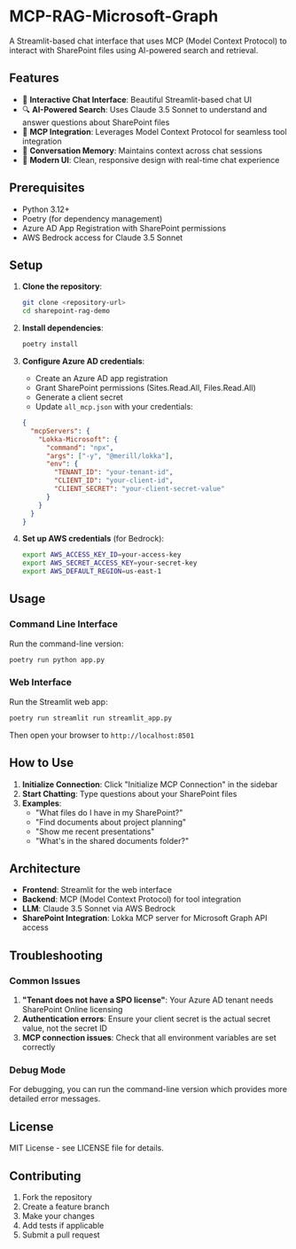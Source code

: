 # MCP-RAG-Microsoft-Graph

 
A Streamlit-based chat interface that uses MCP (Model Context Protocol) to interact with SharePoint files using AI-powered search and retrieval.
 
## Features
 
- 💬 **Interactive Chat Interface**: Beautiful Streamlit-based chat UI
- 🔍 **AI-Powered Search**: Uses Claude 3.5 Sonnet to understand and answer questions about SharePoint files
- 🔗 **MCP Integration**: Leverages Model Context Protocol for seamless tool integration
- 🧠 **Conversation Memory**: Maintains context across chat sessions
- 🎨 **Modern UI**: Clean, responsive design with real-time chat experience
 
## Prerequisites
 
- Python 3.12+
- Poetry (for dependency management)
- Azure AD App Registration with SharePoint permissions
- AWS Bedrock access for Claude 3.5 Sonnet
 
## Setup
 
1. **Clone the repository**:
   ```bash
   git clone <repository-url>
   cd sharepoint-rag-demo
   ```
 
2. **Install dependencies**:
   ```bash
   poetry install
   ```
 
3. **Configure Azure AD credentials**:
   - Create an Azure AD app registration
   - Grant SharePoint permissions (Sites.Read.All, Files.Read.All)
   - Generate a client secret
   - Update `all_mcp.json` with your credentials:
   ```json
   {
     "mcpServers": {
       "Lokka-Microsoft": {
         "command": "npx",
         "args": ["-y", "@merill/lokka"],
         "env": {
           "TENANT_ID": "your-tenant-id",
           "CLIENT_ID": "your-client-id",
           "CLIENT_SECRET": "your-client-secret-value"
         }
       }
     }
   }
   ```
 
4. **Set up AWS credentials** (for Bedrock):
   ```bash
   export AWS_ACCESS_KEY_ID=your-access-key
   export AWS_SECRET_ACCESS_KEY=your-secret-key
   export AWS_DEFAULT_REGION=us-east-1
   ```
 
## Usage
 
### Command Line Interface
 
Run the command-line version:
```bash
poetry run python app.py
```
 
### Web Interface
 
Run the Streamlit web app:
```bash
poetry run streamlit run streamlit_app.py
```
 
Then open your browser to `http://localhost:8501`
 
## How to Use
 
1. **Initialize Connection**: Click "Initialize MCP Connection" in the sidebar
2. **Start Chatting**: Type questions about your SharePoint files
3. **Examples**:
   - "What files do I have in my SharePoint?"
   - "Find documents about project planning"
   - "Show me recent presentations"
   - "What's in the shared documents folder?"
 
## Architecture
 
- **Frontend**: Streamlit for the web interface
- **Backend**: MCP (Model Context Protocol) for tool integration
- **LLM**: Claude 3.5 Sonnet via AWS Bedrock
- **SharePoint Integration**: Lokka MCP server for Microsoft Graph API access
 
## Troubleshooting
 
### Common Issues
 
1. **"Tenant does not have a SPO license"**: Your Azure AD tenant needs SharePoint Online licensing
2. **Authentication errors**: Ensure your client secret is the actual secret value, not the secret ID
3. **MCP connection issues**: Check that all environment variables are set correctly
 
### Debug Mode
 
For debugging, you can run the command-line version which provides more detailed error messages.
 
## License
 
MIT License - see LICENSE file for details.
 
## Contributing
 
1. Fork the repository
2. Create a feature branch
3. Make your changes
4. Add tests if applicable
5. Submit a pull request
 
